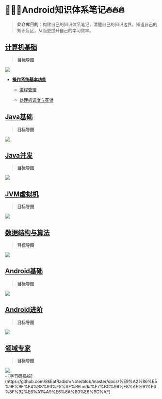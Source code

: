# 🌟🌟🌟Android知识体系笔记🔥🔥🔥

> **此仓库目的**：构建自己的知识体系笔记，清楚自己的知识边界，知道自己的知识盲区，从而更提升自己的学习效率。

## [计算机基础](https://github.com/8kEatRadish/Note/blob/master/docs/%E8%AE%A1%E7%AE%97%E6%9C%BA%E5%9F%BA%E7%A1%80.md#%E8%AE%A1%E7%AE%97%E6%9C%BA%E5%9F%BA%E7%A1%80)

> **目标导图**

<div style="align: center">
  <img src="https://raw.githubusercontent.com/8kEatRadish/Note/master/images/%E8%AE%A1%E7%AE%97%E6%9C%BA%E5%9F%BA%E7%A1%80.png"/>
</div>

* [**操作系统基本功能**](https://github.com/8kEatRadish/Note/blob/master/docs/%E8%AE%A1%E7%AE%97%E6%9C%BA%E5%9F%BA%E7%A1%80.md#%E6%93%8D%E4%BD%9C%E7%B3%BB%E7%BB%9F%E5%9F%BA%E6%9C%AC%E5%8A%9F%E8%83%BD)
  * [进程管理](https://github.com/8kEatRadish/Note/blob/master/docs/%E8%AE%A1%E7%AE%97%E6%9C%BA%E5%9F%BA%E7%A1%80.md#%E8%BF%9B%E7%A8%8B%E7%AE%A1%E7%90%86)

  * [处理机调度与死锁](https://github.com/8kEatRadish/Note/blob/master/docs/%E8%AE%A1%E7%AE%97%E6%9C%BA%E5%9F%BA%E7%A1%80.md#%E5%A4%84%E7%90%86%E6%9C%BA%E8%B0%83%E5%BA%A6%E4%B8%8E%E6%AD%BB%E9%94%81)

## [Java基础](https://github.com/8kEatRadish/Note/blob/master/docs/Java%E5%9F%BA%E7%A1%80.md)

> **目标导图**

<div style="align: center">
  <img src="https://raw.githubusercontent.com/8kEatRadish/Note/master/images/Java%E5%9F%BA%E7%A1%80.png"/>
</div>

## [Java并发](https://github.com/8kEatRadish/Note/blob/master/docs/Java%E5%B9%B6%E5%8F%91.md)

> **目标导图**

<div style="align: center">
  <img src="https://raw.githubusercontent.com/8kEatRadish/Note/master/images/Java%E5%B9%B6%E5%8F%91.png"/>
</div>

## [JVM虚拟机](https://github.com/8kEatRadish/Note/blob/master/docs/JVM%E8%99%9A%E6%8B%9F%E6%9C%BA.md)

> **目标导图**

<div style="align: center">
  <img src="https://raw.githubusercontent.com/8kEatRadish/Note/master/images/JVM%E8%99%9A%E6%8B%9F%E6%9C%BA.png"/>
</div>

## [数据结构与算法](https://github.com/8kEatRadish/Note/blob/master/docs/%E6%95%B0%E6%8D%AE%E7%BB%93%E6%9E%84%E4%B8%8E%E7%AE%97%E6%B3%95.md)

> **目标导图**

<div style="align: center">
  <img src="https://raw.githubusercontent.com/8kEatRadish/Note/master/images/%E6%95%B0%E6%8D%AE%E7%BB%93%E6%9E%84%E4%B8%8E%E7%AE%97%E6%B3%95.png"/>
</div>

## [Android基础](https://github.com/8kEatRadish/Note/blob/master/docs/Android%E5%9F%BA%E7%A1%80.md)

> **目标导图**

<div style="align: center">
  <img src="https://raw.githubusercontent.com/8kEatRadish/Note/master/images/Android%E5%9F%BA%E7%A1%80.png"/>
</div>

## [Android进阶](https://github.com/8kEatRadish/Note/blob/master/docs/Android%E8%BF%9B%E9%98%B6.md)

> **目标导图**

<div style="align: center">
  <img src="https://raw.githubusercontent.com/8kEatRadish/Note/master/images/Android%E8%BF%9B%E9%98%B6.png"/>
</div>

## [领域专家](https://github.com/8kEatRadish/Note/blob/master/docs/%E9%A2%86%E5%9F%9F%E4%B8%93%E5%AE%B6.md)

> **目标导图**

<div style="align: center">
  <img src="https://raw.githubusercontent.com/8kEatRadish/Note/master/images/%E9%A2%86%E5%9F%9F%E4%B8%93%E5%AE%B6.png"/>
</div>
- [字节码插桩](https://github.com/8kEatRadish/Note/blob/master/docs/%E9%A2%86%E5%9F%9F%E4%B8%93%E5%AE%B6.md#%E7%BC%96%E8%AF%91%E6%8F%92%E6%A1%A9%E6%8A%80%E6%9C%AF)

